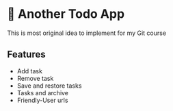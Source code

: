 # 👔 Another Todo App

This is most original idea to implement for my Git course

## Features

- Add task
- Remove task
- Save and restore tasks
- Tasks and archive
- Friendly-User urls
